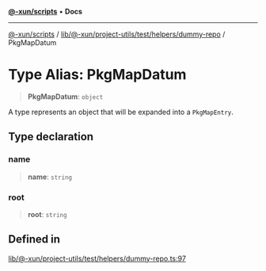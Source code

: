[**@-xun/scripts**](../../../../../../../README.md) • **Docs**

***

[@-xun/scripts](../../../../../../../README.md) / [lib/@-xun/project-utils/test/helpers/dummy-repo](../README.md) / PkgMapDatum

# Type Alias: PkgMapDatum

> **PkgMapDatum**: `object`

A type represents an object that will be expanded into a `PkgMapEntry`.

## Type declaration

### name

> **name**: `string`

### root

> **root**: `string`

## Defined in

[lib/@-xun/project-utils/test/helpers/dummy-repo.ts:97](https://github.com/Xunnamius/xscripts/blob/154567d6fca3f6cf244137e710b029af872e1d9e/lib/@-xun/project-utils/test/helpers/dummy-repo.ts#L97)
